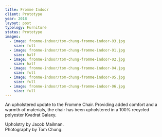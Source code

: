 ```yaml
---
title: Fromme Indoor
client: Prototype
year: 2018
layout: post
typology: Furniture 
status: Prototype
images:
  - image: fromme-indoor/tom-chung-fromme-indoor-03.jpg
    size: full
  - image: fromme-indoor/tom-chung-fromme-indoor-01.jpg
    size: half
  - image: fromme-indoor/tom-chung-fromme-indoor-02.jpg
    size: half
  - image: fromme-indoor/tom-chung-fromme-indoor-04.jpg
    size: full
  - image: fromme-indoor/tom-chung-fromme-indoor-05.jpg
    size: full
  - image: fromme-indoor/tom-chung-fromme-indoor-06.jpg
    size: full   
---
```


An upholstered update to the Fromme Chair. Providing added comfort and a warmth of materials, the chair has been upholstered in a 100% recycled polyester Kvadrat Galaxy.

Upholstry by Jacob Mailman.<br>
Photography by Tom Chung.
